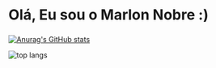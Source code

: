# Olá, Eu sou o Marlon Nobre :) <h3>

[![Anurag's GitHub stats](https://github-readme-stats.vercel.app/api?username=MarlonNobre)](https://github.com/MarlonNobre/github-readme-stats)

<img alt="top langs" src="https://github-readme-stats.vercel.app/api/top-langs/?username=MarlonNobre&hide=javascript,html)](https://github.com/MarlonNobre/github-readme-stats)"/>
